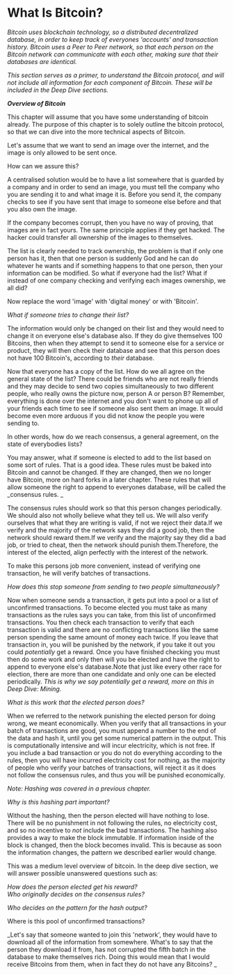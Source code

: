 # What Is Bitcoin?

_Bitcoin uses blockchain technology, so a distributed decentralized database, in order to keep track of everyones 'accounts' and transaction history. Bitcoin uses a Peer to Peer network, so that each person on the Bitcoin network can communicate with each other, making sure that their databases are identical._

_This section serves as a primer, to understand the Bitcoin protocol, and will not include all information for each component of Bitcoin. These will be included in the Deep Dive sections._

_**Overview of Bitcoin**_

This chapter will assume that you have some understanding of bitcoin already. The purpose of this chapter is to solely outline the bitcoin protocol, so that we can dive into the more technical aspects of Bitcoin.

Let's assume that we want to send an image over the internet, and the image is only allowed to be sent once.

How can we assure this?

A centralised solution would be to have a list somewhere that is guarded by a company and in order to send an image, you must tell the company who you are sending it to and what image it is. Before you send it, the company checks to see if you have sent that image to someone else before and that you also own the image.

If the company becomes corrupt, then you have no way of proving, that images are in fact yours. The same principle applies if they get hacked. The hacker could transfer all ownership of the images to themselves.

The list is clearly needed to track ownership, the problem is that if only one person has it, then that one person is suddenly God and he can do whatever he wants and if something happens to that one person, then your information can be modified. So what if everyone had the list? What if instead of one company checking and verifying each images ownership, we all did?

Now replace the word 'image' with 'digital money' or with 'Bitcoin'.

_What if someone tries to change their list?_

The information would only be changed on their list and they would need to change it on everyone else's database also. If they do give themselves 100 Bitcoins, then when they attempt to send it to someone else for a service or product, they will then check their database and see that this person does not have 100 Bitcoin's, according to _their_ database.

Now that everyone has a copy of the list. How do we all agree on the general state of the list? There could be friends who are not really friends and they may decide to send two copies simultaneously to two different people, who really owns the picture now, person A or person B? Remember, everything is done over the internet and you don't want to phone up all of your friends each time to see if someone also sent them an image. It would become even more arduous if you did not know the people you were sending to.

In other words, how do we reach consensus, a general agreement, on the state of everybodies lists?

You may answer, what if someone is elected to add to the list based on some sort of rules. That is a good idea. These rules must be baked into Bitcoin and cannot be changed. If they are changed, then we no longer have Bitcoin, more on hard forks in a later chapter. These rules that will allow someone the right to append to everyones database, will be called the _consensus rules. _

The consensus rules should work so that this person changes periodically. We should also not wholly believe what they tell us. We will also verify ourselves that what they are writing is valid, if not we reject their data.If we verify and the majority of the network says they did a good job, then the network should reward them.If we verify and the majority say they did a bad job, or tried to cheat, then the network should punish them.Therefore, the interest of the elected, align perfectly with the interest of the network.

To make this persons job more convenient, instead of verifying one transaction, he will verify batches of transactions.

_How does this stop someone from sending to two people simultaneously?_

Now when someone sends a transaction, it gets put into a pool or a list of unconfirmed transactions. To become elected you must take as many transactions as the rules says you can take, from this list of unconfirmed transactions. You then check each transaction to verify that each transaction is valid and there are no conflicting transactions like the same person spending the same amount of money each twice. If you leave that transaction in, you will be punished by the network, if you take it out you could _potentially_ get a reward. Once you have finished checking you must then do some work and only then will you be elected and have the right to append to everyone else's database.Note that just like every other race for election, there are more than one candidate and only one can be elected periodically. _This is why we say potentially get a reward, more on this in Deep Dive: Mining._

_What is this work that the elected person does?_

When we referred to the network punishing the elected person for doing wrong, we meant economically. When you verify that all transactions in your batch of transactions are good, you must append a number to the end of the data and hash it, until you get some numerical pattern in the output. This is computationally intensive and will incur electricity, which is not free. If you include a bad transaction or you do not do everything according to the rules, then you will have incurred electricity cost for nothing, as the majority of people who verify your batches of transactions, will reject it as it does not follow the consensus rules, and thus you will be punished economically.

_Note: Hashing was covered in a previous chapter._

_Why is this hashing part important?_

Without the hashing, then the person elected will have nothing to lose. There will be no punishment in not following the rules, no electricity cost, and so no incentive to _not_ include the bad transactions. The hashing also provides a way to make the block immutable. If information inside of the block is changed, then the block becomes invalid. This is because as soon the information changes, the pattern we described earlier would change.

This was a medium level overview of bitcoin. In the deep dive section, we will answer possible unanswered questions such as:

_How does the person elected get his reward?  
Who originally decides on the consensus rules?_

_Who decides on the pattern for the hash output?_

Where is this pool of unconfirmed transactions?

_Let's say that someone wanted to join this 'network', they would have to download all of the information from somewhere. What's to say that the person they download it from, has not corrupted the fifth batch in the database to make themselves rich. Doing this would mean that I would receive Bitcoins from them, when in fact they do not have any Bitcoins? _


